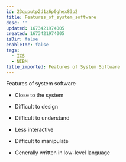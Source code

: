 ```yaml
---
id: 23quputp2d1z6p0ghex83p2
title: Features_of_system_software
desc: ''
updated: 1673421974005
created: 1673421974005
isDir: false
enableToc: false
tags:
  - ICS
  - NIBM
title_imported: Features of System Software
---
```


Features of system software

-   Close to the system

-   Difficult to design

-   Difficult to understand

-   Less interactive

-   Difficult to manipulate

-   Generally written in low-level language
